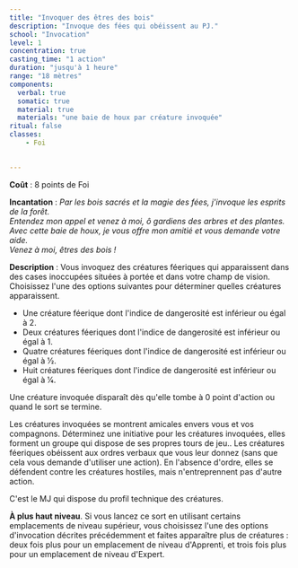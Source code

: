 ```yaml
---
title: "Invoquer des êtres des bois"
description: "Invoque des fées qui obéissent au PJ."
school: "Invocation"
level: 1
concentration: true
casting_time: "1 action"
duration: "jusqu'à 1 heure"
range: "18 mètres"
components:
  verbal: true
  somatic: true
  material: true
  materials: "une baie de houx par créature invoquée"
ritual: false
classes:
    - Foi
  

---
```

**Coût** : 8 points de Foi  

**Incantation** : *Par les bois sacrés et la magie des fées, j'invoque les esprits de la forêt.*    
*Entendez mon appel et venez à moi, ô gardiens des arbres et des plantes.*    
*Avec cette baie de houx, je vous offre mon amitié et vous demande votre aide.*    
*Venez à moi, êtres des bois !*    

**Description** : Vous invoquez des créatures féeriques qui apparaissent dans des cases inoccupées situées à portée et dans votre champ de vision. Choisissez l'une des options suivantes pour déterminer quelles créatures apparaissent.
* Une créature féerique dont l'indice de dangerosité est inférieur ou égal à 2.
* Deux créatures féeriques dont l'indice de dangerosité est inférieur ou égal à 1.
* Quatre créatures féeriques dont l'indice de dangerosité est inférieur ou égal à 1⁄2.
* Huit créatures féeriques dont l'indice de dangerosité est inférieur ou égal à 1⁄4.

Une créature invoquée disparaît dès qu'elle tombe à 0 point d'action ou quand le sort se termine.

Les créatures invoquées se montrent amicales envers vous et vos compagnons. Déterminez une initiative pour les créatures invoquées, elles forment un groupe qui dispose de ses propres tours de jeu.. Les créatures féeriques obéissent aux ordres verbaux que vous leur donnez (sans que cela vous demande d'utiliser une action). En l'absence d'ordre, elles se défendent contre les créatures hostiles, mais n'entreprennent pas d'autre action.

C'est le MJ qui dispose du profil technique des créatures.

**À plus haut niveau**. Si vous lancez ce sort en utilisant certains emplacements de niveau supérieur, vous choisissez l'une des options d'invocation décrites précédemment et faites apparaître plus de créatures : deux fois plus pour un emplacement de niveau d'Apprenti, et trois fois plus pour un emplacement de niveau d'Expert.
